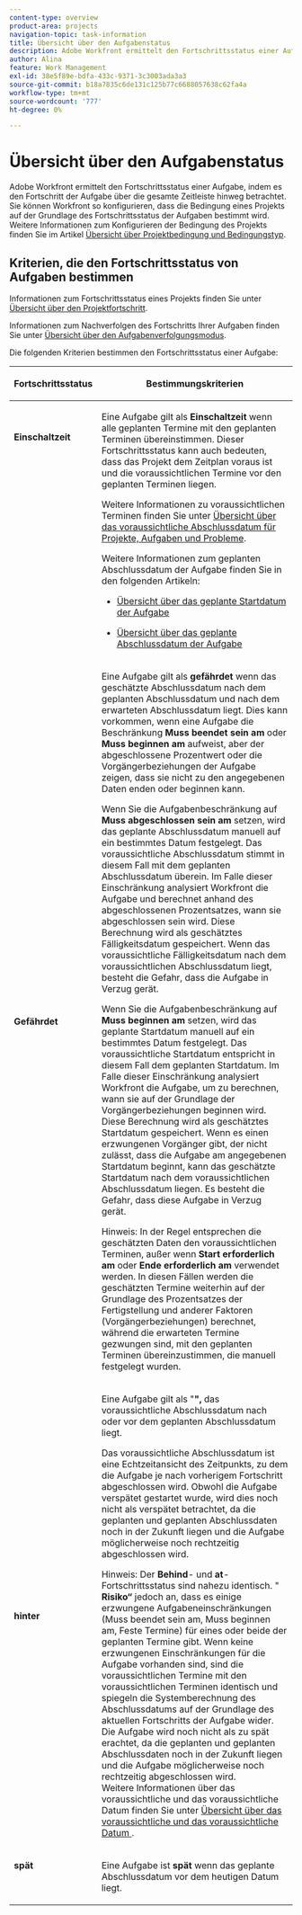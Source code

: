 ```yaml
---
content-type: overview
product-area: projects
navigation-topic: task-information
title: Übersicht über den Aufgabenstatus
description: Adobe Workfront ermittelt den Fortschrittsstatus einer Aufgabe, indem es den Fortschritt der Aufgabe über die gesamte Zeitleiste hinweg betrachtet. Sie können Workfront so konfigurieren, dass die Bedingung eines Projekts auf der Grundlage des Fortschrittsstatus der Aufgaben bestimmt wird. Weitere Informationen zum Konfigurieren der Bedingung des Projekts finden Sie im Artikel Übersicht über Projektbedingung und Bedingungstyp .
author: Alina
feature: Work Management
exl-id: 38e5f89e-bdfa-433c-9371-3c3003ada3a3
source-git-commit: b18a7835c6de131c125b77c6688057638c62fa4a
workflow-type: tm+mt
source-wordcount: '777'
ht-degree: 0%

---
```


# Übersicht über den Aufgabenstatus

<!-- Audited: 1/2024 -->

Adobe Workfront ermittelt den Fortschrittsstatus einer Aufgabe, indem es den Fortschritt der Aufgabe über die gesamte Zeitleiste hinweg betrachtet. Sie können Workfront so konfigurieren, dass die Bedingung eines Projekts auf der Grundlage des Fortschrittsstatus der Aufgaben bestimmt wird. Weitere Informationen zum Konfigurieren der Bedingung des Projekts finden Sie im Artikel [Übersicht über Projektbedingung und Bedingungstyp](../../../manage-work/projects/manage-projects/project-condition-and-condition-type.md).

## Kriterien, die den Fortschrittsstatus von Aufgaben bestimmen

Informationen zum Fortschrittsstatus eines Projekts finden Sie unter [Übersicht über den Projektfortschritt](../../../manage-work/projects/planning-a-project/project-progress-status.md).

Informationen zum Nachverfolgen des Fortschritts Ihrer Aufgaben finden Sie unter [Übersicht über den Aufgabenverfolgungsmodus](../../../manage-work/tasks/task-information/task-tracking-mode.md).

Die folgenden Kriterien bestimmen den Fortschrittsstatus einer Aufgabe:

<table> 
 <col> 
 <col> 
 <thead> 
  <tr> 
   <th> <p><strong>Fortschrittsstatus</strong> </p> </th> 
   <th> <p><strong>Bestimmungskriterien</strong> </p> </th> 
  </tr> 
 </thead> 
 <tbody> 
  <tr valign="top"> 
   <td scope="col"> <p> </p> <p><strong>Einschaltzeit</strong> </p> </td> 
   <td scope="col"> <p>Eine Aufgabe gilt als <strong>Einschaltzeit</strong> wenn alle geplanten Termine mit den geplanten Terminen übereinstimmen. Dieser Fortschrittsstatus kann auch bedeuten, dass das Projekt dem Zeitplan voraus ist und die voraussichtlichen Termine vor den geplanten Terminen liegen.</p> <p>Weitere Informationen zu voraussichtlichen Terminen finden Sie unter <a href="../../../manage-work/projects/planning-a-project/project-projected-completion-date.md" class="MCXref xref">Übersicht über das voraussichtliche Abschlussdatum für Projekte, Aufgaben und Probleme</a>.</p> <p>Weitere Informationen zum geplanten Abschlussdatum der Aufgabe finden Sie in den folgenden Artikeln:</p> 
    <ul> 
     <li> <p><a href="../../../manage-work/tasks/task-information/task-planned-start-date.md" class="MCXref xref">Übersicht über das geplante Startdatum der Aufgabe</a> </p> </li> 
     <li> <p><a href="../../../manage-work/tasks/task-information/task-planned-completion-date.md" class="MCXref xref">Übersicht über das geplante Abschlussdatum der Aufgabe</a> </p> </li> 
    </ul> </td> 
  </tr> 
  <tr> 
   <td><p></p> <p><strong>Gefährdet</strong> </p> </td> 
   <td><p>Eine Aufgabe gilt als <strong>gefährdet</strong> wenn das geschätzte Abschlussdatum nach dem geplanten Abschlussdatum und nach dem erwarteten Abschlussdatum liegt. Dies kann vorkommen, wenn eine Aufgabe die Beschränkung <strong>Muss beendet sein am</strong> oder <strong>Muss beginnen am</strong> aufweist, aber der abgeschlossene Prozentwert oder die Vorgängerbeziehungen der Aufgabe zeigen, dass sie nicht zu den angegebenen Daten enden oder beginnen kann. </p><p> Wenn Sie die Aufgabenbeschränkung auf <strong>Muss abgeschlossen sein am</strong> setzen, wird das geplante Abschlussdatum manuell auf ein bestimmtes Datum festgelegt. Das voraussichtliche Abschlussdatum stimmt in diesem Fall mit dem geplanten Abschlussdatum überein. Im Falle dieser Einschränkung analysiert Workfront die Aufgabe und berechnet anhand des abgeschlossenen Prozentsatzes, wann sie abgeschlossen sein wird. Diese Berechnung wird als geschätztes Fälligkeitsdatum gespeichert. Wenn das voraussichtliche Fälligkeitsdatum nach dem voraussichtlichen Abschlussdatum liegt, besteht die Gefahr, dass die Aufgabe in Verzug gerät. </p> <p> Wenn Sie die Aufgabenbeschränkung auf <strong>Muss beginnen am</strong> setzen, wird das geplante Startdatum manuell auf ein bestimmtes Datum festgelegt. Das voraussichtliche Startdatum entspricht in diesem Fall dem geplanten Startdatum. Im Falle dieser Einschränkung analysiert Workfront die Aufgabe, um zu berechnen, wann sie auf der Grundlage der Vorgängerbeziehungen beginnen wird. Diese Berechnung wird als geschätztes Startdatum gespeichert. Wenn es einen erzwungenen Vorgänger gibt, der nicht zulässt, dass die Aufgabe am angegebenen Startdatum beginnt, kann das geschätzte Startdatum nach dem voraussichtlichen Abschlussdatum liegen. Es besteht die Gefahr, dass diese Aufgabe in Verzug gerät. </p> <p>Hinweis: In der Regel entsprechen die geschätzten Daten den voraussichtlichen Terminen, außer wenn <strong>Start erforderlich am</strong> oder <strong>Ende erforderlich am</strong> verwendet werden. In diesen Fällen werden die geschätzten Termine weiterhin auf der Grundlage des Prozentsatzes der Fertigstellung und anderer Faktoren (Vorgängerbeziehungen) berechnet, während die erwarteten Termine gezwungen sind, mit den geplanten Terminen übereinzustimmen, die manuell festgelegt wurden.</p> </td> 
  </tr> 
  <tr> 
   <td> <p><strong>hinter</strong> </p> </td> 
   <td> <p>Eine Aufgabe gilt als "<strong>", </strong> das voraussichtliche Abschlussdatum nach oder vor dem geplanten Abschlussdatum liegt.</p> <p>Das voraussichtliche Abschlussdatum ist eine Echtzeitansicht des Zeitpunkts, zu dem die Aufgabe je nach vorherigem Fortschritt abgeschlossen wird. Obwohl die Aufgabe verspätet gestartet wurde, wird dies noch nicht als verspätet betrachtet, da die geplanten und geplanten Abschlussdaten noch in der Zukunft liegen und die Aufgabe möglicherweise noch rechtzeitig abgeschlossen wird.</p> <p>Hinweis: Der <strong>Behind</strong>- und <strong>at</strong>-Fortschrittsstatus sind nahezu identisch. "<strong> Risiko“ </strong> jedoch an, dass es einige erzwungene Aufgabeneinschränkungen (Muss beendet sein am, Muss beginnen am, Feste Termine) für eines oder beide der geplanten Termine gibt. Wenn keine erzwungenen Einschränkungen für die Aufgabe vorhanden sind, sind die voraussichtlichen Termine mit den voraussichtlichen Terminen identisch und spiegeln die Systemberechnung des Abschlussdatums auf der Grundlage des aktuellen Fortschritts der Aufgabe wider. Die Aufgabe wird noch nicht als zu spät erachtet, da die geplanten und geplanten Abschlussdaten noch in der Zukunft liegen und die Aufgabe möglicherweise noch rechtzeitig abgeschlossen wird.<br>Weitere Informationen über das voraussichtliche und das voraussichtliche Datum finden Sie unter <a href="../../../manage-work/tasks/task-information/differentiate-projected-estimated-dates.md" class="MCXref xref">Übersicht über das voraussichtliche und das voraussichtliche Datum </a>.</p> </td> 
  </tr> 
  <tr valign="top"> 
   <td> <p><strong>spät</strong> </p> </td> 
   <td> <p>Eine Aufgabe ist <strong>spät</strong> wenn das geplante Abschlussdatum vor dem heutigen Datum liegt.<br></p> </td> 
  </tr> 
 </tbody> 
</table>

<!--hiding this because some users find the images confusing, as they don't really show the dates mentioned in the descriptions above. Keep the pictures though, in case some users will complain that we hid them. 

## How task Progress Status updates over time

The different date types in our projects tell us how tasks are progressing over time:

* On Time

  ![](assets/on-time-progress-status-350x233.png)

* At Risk

  ![](assets/at-risk-progress-status-350x233.png)

* Behind

  ![](assets/behind-progress-status-350x233.png)

* Late

  ![](assets/late-progress-status-350x233.png)

-->
